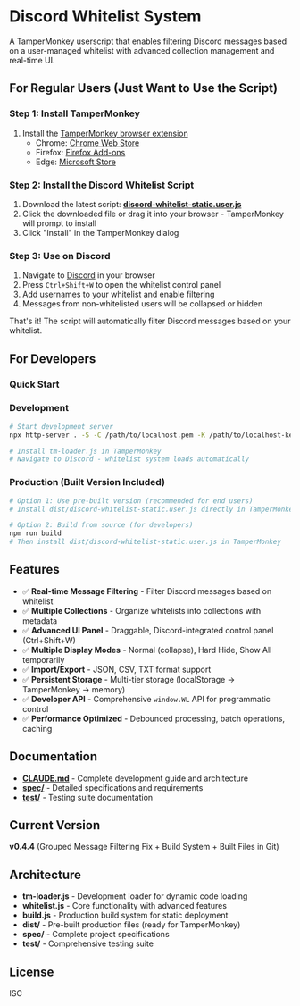 # Discord Whitelist System

A TamperMonkey userscript that enables filtering Discord messages based on a user-managed whitelist with advanced collection management and real-time UI.

## For Regular Users (Just Want to Use the Script)

### Step 1: Install TamperMonkey
1. Install the [TamperMonkey browser extension](https://www.tampermonkey.net/)
   - Chrome: [Chrome Web Store](https://chrome.google.com/webstore/detail/tampermonkey/dhdgffkkebhmkfjojejmpbldmpobfkfo)
   - Firefox: [Firefox Add-ons](https://addons.mozilla.org/en-US/firefox/addon/tampermonkey/)
   - Edge: [Microsoft Store](https://microsoftedge.microsoft.com/addons/detail/tampermonkey/iikmkjmpaadaobahmlepeloendndfphd)

### Step 2: Install the Discord Whitelist Script
1. Download the latest script: **[discord-whitelist-static.user.js](https://raw.githubusercontent.com/felho/discord-whitelist/main/dist/discord-whitelist-static.user.js)**
2. Click the downloaded file or drag it into your browser - TamperMonkey will prompt to install
3. Click "Install" in the TamperMonkey dialog

### Step 3: Use on Discord
1. Navigate to [Discord](https://discord.com/) in your browser
2. Press `Ctrl+Shift+W` to open the whitelist control panel
3. Add usernames to your whitelist and enable filtering
4. Messages from non-whitelisted users will be collapsed or hidden

That's it! The script will automatically filter Discord messages based on your whitelist.

## For Developers

### Quick Start

### Development
```bash
# Start development server
npx http-server . -S -C /path/to/localhost.pem -K /path/to/localhost-key.pem -p 5174

# Install tm-loader.js in TamperMonkey
# Navigate to Discord - whitelist system loads automatically
```

### Production (Built Version Included)
```bash
# Option 1: Use pre-built version (recommended for end users)
# Install dist/discord-whitelist-static.user.js directly in TamperMonkey

# Option 2: Build from source (for developers)
npm run build
# Then install dist/discord-whitelist-static.user.js in TamperMonkey
```

## Features

- ✅ **Real-time Message Filtering** - Filter Discord messages based on whitelist
- ✅ **Multiple Collections** - Organize whitelists into collections with metadata
- ✅ **Advanced UI Panel** - Draggable, Discord-integrated control panel (Ctrl+Shift+W)
- ✅ **Multiple Display Modes** - Normal (collapse), Hard Hide, Show All temporarily
- ✅ **Import/Export** - JSON, CSV, TXT format support
- ✅ **Persistent Storage** - Multi-tier storage (localStorage → TamperMonkey → memory)
- ✅ **Developer API** - Comprehensive `window.WL` API for programmatic control
- ✅ **Performance Optimized** - Debounced processing, batch operations, caching

## Documentation

- **[CLAUDE.md](CLAUDE.md)** - Complete development guide and architecture
- **[spec/](spec/)** - Detailed specifications and requirements
- **[test/](test/)** - Testing suite documentation

## Current Version

**v0.4.4** (Grouped Message Filtering Fix + Build System + Built Files in Git)

## Architecture

- **tm-loader.js** - Development loader for dynamic code loading
- **whitelist.js** - Core functionality with advanced features
- **build.js** - Production build system for static deployment
- **dist/** - Pre-built production files (ready for TamperMonkey)
- **spec/** - Complete project specifications
- **test/** - Comprehensive testing suite

## License

ISC